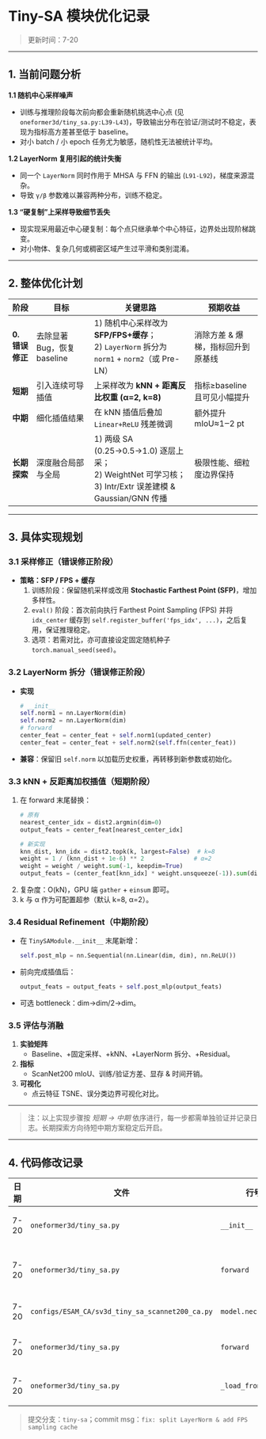 # Tiny-SA 模块优化记录

> 更新时间：7-20

---

## 1. 当前问题分析

**1.1 随机中心采样噪声**  
- 训练与推理阶段每次前向都会重新随机挑选中心点 (见 `oneformer3d/tiny_sa.py:L39-L43`)，导致输出分布在验证/测试时不稳定，表现为指标高方差甚至低于 baseline。  
- 对小 batch / 小 epoch 任务尤为敏感，随机性无法被统计平均。

**1.2 LayerNorm 复用引起的统计失衡**  
- 同一个 `LayerNorm` 同时作用于 MHSA 与 FFN 的输出 (`L91-L92`)，梯度来源混杂。  
- 导致 `γ/β` 参数难以兼容两种分布，训练不稳定。

**1.3 “硬复制”上采样导致细节丢失**  
- 现实现采用最近中心硬复制：每个点只继承单个中心特征，边界处出现阶梯跳变。  
- 对小物体、复杂几何或稠密区域产生过平滑和类别混淆。

---

## 2. 整体优化计划

| 阶段 | 目标 | 关键思路 | 预期收益 |
|------|------|----------|----------|
| **0. 错误修正** | 去除显著 Bug，恢复 baseline | 1) 随机中心采样改为 **SFP/FPS+缓存**；<br/>2) `LayerNorm` 拆分为 `norm1` + `norm2`（或 Pre-LN） | 消除方差 & 爆梯，指标回升到原基线 |
| **短期** | 引入连续可导插值 | 上采样改为 **kNN + 距离反比权重 (α=2, k=8)** | 指标≥baseline 且可见小幅提升 |
| **中期** | 细化插值结果 | 在 kNN 插值后叠加 `Linear+ReLU` 残差微调 | 额外提升 mIoU≈1‒2 pt |
| **长期探索** | 深度融合局部与全局 | 1) 两级 SA (0.25→0.5→1.0) 逐层上采；<br/>2) WeightNet 可学习核；<br/>3) Intr/Extr 误差建模 & Gaussian/GNN 传播 | 极限性能、细粒度边界保持 |

---

## 3. 具体实现规划

### 3.1 采样修正（错误修正阶段）
- **策略：SFP / FPS + 缓存**  
  1. 训练阶段：保留随机采样或改用 **Stochastic Farthest Point (SFP)**，增加多样性。  
  2. `eval()` 阶段：首次前向执行 Farthest Point Sampling (FPS) 并将 `idx_center` 缓存到 `self.register_buffer('fps_idx', ...)`，之后复用，保证推理稳定。  
  3. 选项：若需对比，亦可直接设定固定随机种子 `torch.manual_seed(seed)`。

### 3.2 LayerNorm 拆分（错误修正阶段）
- **实现**  
  ```python
  # __init__
  self.norm1 = nn.LayerNorm(dim)
  self.norm2 = nn.LayerNorm(dim)
  # forward
  center_feat = center_feat + self.norm1(updated_center)
  center_feat = center_feat + self.norm2(self.ffn(center_feat))
  ```
- **兼容**：保留旧 `self.norm` 以加载历史权重，再转移到新参数或初始化。

### 3.3 kNN + 反距离加权插值（短期阶段）
1. 在 forward 末尾替换：
   ```python
   # 原有
   nearest_center_idx = dist2.argmin(dim=0)
   output_feats = center_feat[nearest_center_idx]
   
   # 新实现
   knn_dist, knn_idx = dist2.topk(k, largest=False)  # k=8
   weight = 1 / (knn_dist + 1e-6) ** 2              # α=2
   weight = weight / weight.sum(-1, keepdim=True)
   output_feats = (center_feat[knn_idx] * weight.unsqueeze(-1)).sum(dim=1)
   ```
2. 复杂度：O(kN)，GPU 端 `gather` + `einsum` 即可。
3. k 与 α 作为可配置超参（默认 k=8, α=2）。

### 3.4 Residual Refinement（中期阶段）
- 在 `TinySAModule.__init__` 末尾新增：
  ```python
  self.post_mlp = nn.Sequential(nn.Linear(dim, dim), nn.ReLU())
  ```
- 前向完成插值后：
  ```python
  output_feats = output_feats + self.post_mlp(output_feats)
  ```
- 可选 bottleneck：dim→dim/2→dim。

### 3.5 评估与消融
1. **实验矩阵**  
   - Baseline、+固定采样、+kNN、+LayerNorm 拆分、+Residual。  
2. **指标**  
   - ScanNet200 mIoU、训练/验证方差、显存 & 时间开销。  
3. **可视化**  
   - 点云特征 TSNE、误分类边界可视化对比。

---

> 注：以上实现步骤按 *短期 → 中期* 依序进行，每一步都需单独验证并记录日志。长期探索方向待短中期方案稳定后开启。

---

## 4. 代码修改记录

| 日期 | 文件 | 行号/位置 | 变动概述 |
|------|------|-----------|----------|
| 7-20 | `oneformer3d/tiny_sa.py` | `__init__` | 拆分 `LayerNorm` → `norm1` / `norm2`；注册 `_fps_idx_cache` 缓存 |
| 7-20 | `oneformer3d/tiny_sa.py` | `forward` | 替换最近中心复制→kNN(8)反距离(α=2)加权插值，连续可导 |
| 7-20 | `configs/ESAM_CA/sv3d_tiny_sa_scannet200_ca.py` | `model.neck` | sample_ratio→0.05, radius→0.2, max_k→32 |
| 7-20 | `oneformer3d/tiny_sa.py` | `forward` | 添加邻居缺失保护逻辑；默认sample_ratio改0.05 |
| 7-20 | `oneformer3d/tiny_sa.py` | `_load_from_state_dict` | 自动将旧 `norm` 权重复制到 `norm1/2`，无需手工迁移 |

> 提交分支：`tiny-sa`；commit msg：`fix: split LayerNorm & add FPS sampling cache`
